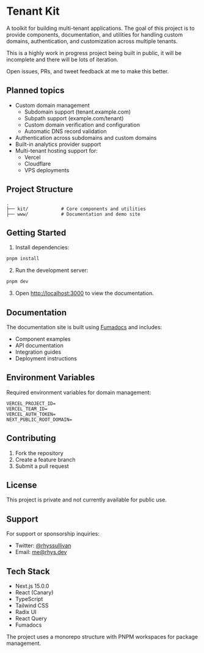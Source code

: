 # Tenant Kit

A toolkit for building multi-tenant applications. The goal of this project is to provide components, documentation, and utilities for handling custom domains, authentication, and customization across multiple tenants.

This is a highly work in progress project being built in public, it will be incomplete and there will be lots of iteration.

Open issues, PRs, and tweet feedback at me to make this better.



## Planned topics

- Custom domain management
  - Subdomain support (tenant.example.com)
  - Subpath support (example.com/tenant)
  - Custom domain verification and configuration
  - Automatic DNS record validation
- Authentication across subdomains and custom domains
- Built-in analytics provider support
- Multi-tenant hosting support for:
  - Vercel
  - Cloudflare
  - VPS deployments

## Project Structure

```
.
├── kit/            # Core components and utilities
├── www/            # Documentation and demo site
```


## Getting Started

1. Install dependencies:
```bash
pnpm install
```


2. Run the development server:
```bash
pnpm dev
```


3. Open [http://localhost:3000](http://localhost:3000) to view the documentation.

## Documentation

The documentation site is built using [Fumadocs](https://fumadocs.vercel.app) and includes:

- Component examples
- API documentation
- Integration guides
- Deployment instructions

## Environment Variables

Required environment variables for domain management:

```
VERCEL_PROJECT_ID=
VERCEL_TEAM_ID=
VERCEL_AUTH_TOKEN=
NEXT_PUBLIC_ROOT_DOMAIN=
```

## Contributing

1. Fork the repository
2. Create a feature branch
3. Submit a pull request

## License

This project is private and not currently available for public use.

## Support

For support or sponsorship inquiries:
- Twitter: [@rhyssullivan](https://twitter.com/rhyssullivan)
- Email: me@rhys.dev

## Tech Stack

- Next.js 15.0.0
- React (Canary)
- TypeScript
- Tailwind CSS
- Radix UI
- React Query
- Fumadocs

The project uses a monorepo structure with PNPM workspaces for package management.

